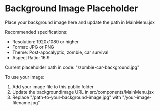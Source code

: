 # Background Image Placeholder

Place your background image here and update the path in MainMenu.jsx

Recommended specifications:
- Resolution: 1920x1080 or higher
- Format: JPG or PNG
- Theme: Post-apocalyptic, zombie, car survival
- Aspect Ratio: 16:9

Current placeholder path in code: "/zombie-car-background.jpg"

To use your image:
1. Add your image file to this public folder
2. Update the backgroundImage URL in src/components/MainMenu.jsx
3. Replace "/path-to-your-background-image.jpg" with "/your-image-filename.jpg"
